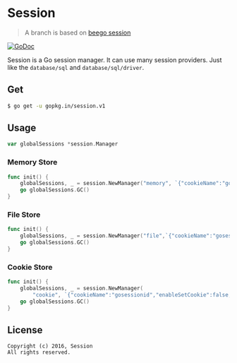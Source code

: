 Session
=======

> A branch is based on [beego session](http://beego.me/docs/module/session.md)

[![GoDoc](https://godoc.org/gopkg.in/session.v1?status.svg)](https://godoc.org/gopkg.in/session.v1)

Session is a Go session manager. It can use many session providers. Just like the `database/sql` and `database/sql/driver`.

Get
----

``` bash
$ go get -u gopkg.in/session.v1
```

Usage
-----

``` go
var globalSessions *session.Manager
```

### Memory Store

``` go
func init() {
    globalSessions, _ = session.NewManager("memory", `{"cookieName":"gosessionid","gclifetime":3600}`)
    go globalSessions.GC()
}
```

### File Store

``` go
func init() {
    globalSessions, _ = session.NewManager("file",`{"cookieName":"gosessionid","gclifetime":3600,"ProviderConfig":"./tmp"}`)
    go globalSessions.GC()
}
```

### Cookie Store

``` go
func init() {
    globalSessions, _ = session.NewManager(
        "cookie", `{"cookieName":"gosessionid","enableSetCookie":false,"gclifetime":3600,"ProviderConfig":"{\"cookieName\":\"gosessionid\",\"securityKey\":\"beegocookiehashkey\"}"}`)
    go globalSessions.GC()
}
```

License
-------

```
Copyright (c) 2016, Session
All rights reserved.
```